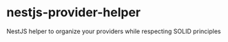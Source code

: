 # nestjs-provider-helper
NestJS helper to organize your providers while respecting SOLID principles
